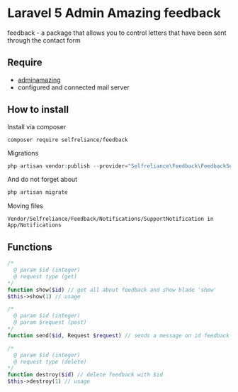 # Laravel 5 Admin Amazing feedback
feedback - a package that allows you to control letters that have been sent through the contact form

## Require

- [adminamazing](https://github.com/selfrelianceme/adminamazing)
- configured and connected mail server

## How to install

Install via composer
```
composer require selfreliance/feedback
```

Migrations
```php
php artisan vendor:publish --provider="Selfreliance\Feedback\FeedbackServiceProvider" --tag="migrations"
```
And do not forget about 
```php 
php artisan migrate 
```

Moving files
```
Vendor/Selfreliance/Feedback/Notifications/SupportNotification in App/Notifications
```

## Functions

```php
/*
  @ param $id (integer)
  @ request type (get)
*/
function show($id) // get all about feedback and show blade 'show'
$this->show(1) // usage

/*
  @ param $id (integer)
  @ param $request (post)
*/
function send($id, Request $request) // sends a message on id feedback (email), transmit data: subject, message (required)

/*
  @ param $id (integer)
  @ request type (delete)
*/
function destroy($id) // delete feedback with $id
$this->destroy(1) // usage
```
